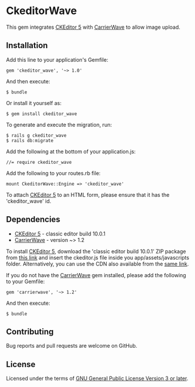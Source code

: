 # CkeditorWave

This gem integrates [CKEditor 5](https://docs.ckeditor.com/ckeditor5/) with [CarrierWave](https://github.com/carrierwaveuploader/carrierwave) to allow image upload.

## Installation

Add this line to your application's Gemfile:

```
gem 'ckeditor_wave', '~> 1.0'
```

And then execute:

    $ bundle

Or install it yourself as:

    $ gem install ckeditor_wave

To generate and execute the migration, run:

    $ rails g ckeditor_wave
    $ rails db:migrate

Add the following at the bottom of your application.js:

```
//= require ckeditor_wave
```

Add the following to your routes.rb file:

```
mount CkeditorWave::Engine => 'ckeditor_wave'
```


To attach [CKEditor 5](https://docs.ckeditor.com/ckeditor5/) to an HTML form, please ensure that it has the 'ckeditor_wave' id.


## Dependencies
* [CKEditor 5](https://docs.ckeditor.com/ckeditor5/) - classic editor build 10.0.1
* [CarrierWave](https://github.com/carrierwaveuploader/carrierwave) - version ~> 1.2

To install [CKEditor 5](https://docs.ckeditor.com/ckeditor5/), download the 'classic editor build 10.0.1' ZIP package from [this link](https://ckeditor.com/ckeditor-5/download/) and insert the ckeditor.js file inside you app/assets/javascripts folder. Alternatively, you can use the CDN also available from the [same link](https://ckeditor.com/ckeditor-5/download/).

If you do not have the [CarrierWave](https://github.com/carrierwaveuploader/carrierwave) gem installed, please add the following to your Gemfile:

```
gem 'carrierwave', '~> 1.2'
```

And then execute:

    $ bundle

## Contributing

Bug reports and pull requests are welcome on GitHub.

## License

Licensed under the terms of [GNU General Public License Version 3 or later](http://www.gnu.org/licenses/gpl.html).
